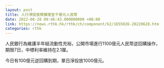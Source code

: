 ```yaml
---
layout: post
title: 人行淨投放規模增至千億元人民幣
date: 2022-06-28 09:46:43.000000000 +08:00
link: https://news.rthk.hk/rthk/ch/component/k2/1655026-20220628.htm
categories: rthk
---
```


人民銀行為維護半年結流動性充裕，公開市場進行1100億元人民幣逆回購操作，期限7日，中標利率維持在2.1厘。

今日有100億元逆回購到期，單日淨投放1000億元。
